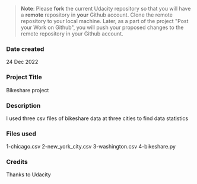 >**Note**: Please **fork** the current Udacity repository so that you will have a **remote** repository in **your** Github account. Clone the remote repository to your local machine. Later, as a part of the project "Post your Work on Github", you will push your proposed changes to the remote repository in your Github account.

### Date created
24 Dec 2022

### Project Title
Bikeshare project

### Description
I used three csv files of bikeshare data at three cities to find data statistics

### Files used
1-chicago.csv
2-new_york_city.csv
3-washington.csv
4-bikeshare.py


### Credits
Thanks to Udacity
